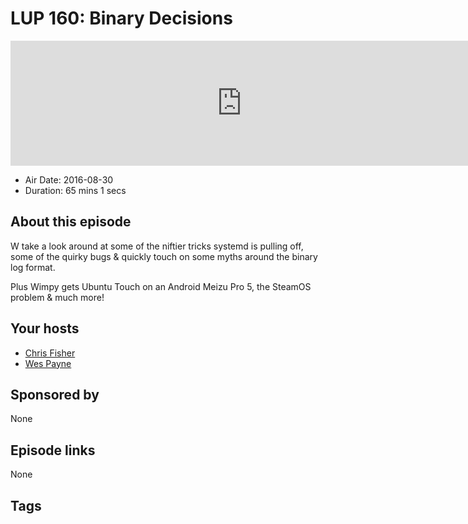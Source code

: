 # LUP 160: Binary Decisions

<iframe src="https://player.fireside.fm/v2/RUkczH-V+ZSg505NJ?theme=dark" width="740" height="200" frameborder="0" scrolling="no"></iframe>

* Air Date: 2016-08-30
* Duration: 65 mins 1 secs

## About this episode

W take a look around at some of the niftier tricks systemd is pulling off, some of the quirky bugs & quickly touch on some myths around the binary log format.

Plus Wimpy gets Ubuntu Touch on an Android Meizu Pro 5, the SteamOS problem & much more!

## Your hosts
* [Chris Fisher](https://linuxunplugged.com/hosts/chrislas)
* [Wes Payne](https://linuxunplugged.com/hosts/wes)

## Sponsored by

None



## Episode links

None



## Tags

